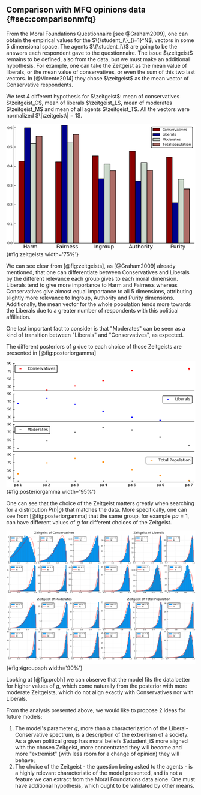 
## Comparison with MFQ opinions data {#sec:comparisonmfq}

From the Moral Foundations Questionnaire [see @Graham2009], one can obtain the empirical values for the $\{\student_i\}_{i=1}^N$, vectors in some $5$ dimensional space. The agents $\{\student_i\}$ are going to be the answers each respondent gave to the questionnaire. The issue $\zeitgeist$ remains to be defined, also from the data, but we must make an additional hypothesis. For example, one can take the Zeitgeist as the mean value of liberals, or the mean value of conservatives, or even the sum of this two last vectors. In [@Vicente2014] they chose $\zeitgeist$ as the mean vector of Conservative respondents.

We test 4 different hypothesis for $\zeitgeist$: mean of conservatives $\zeitgeist_C$, mean of liberals $\zeitgeist_L$, mean of moderates $\zeitgeist_M$ and mean of all agents $\zeitgeist_T$. All the vectors were normalized $\|\zeitgeist\| = 1$.

![The 4 different Zeitgeist hypothesis considered. All extracted from data.](images/4zeitgeists.png){#fig:zeitgeists width='75%'}

We can see clear from [@fig:zeitgeists], as [@Graham2009] already mentioned, that one can differentiate between Conservatives and Liberals by the different relevance each group gives to each moral dimension. Liberals tend to give more importance to Harm and Fairness whereas Conservatives give almost equal importance to all $5$ dimensions, attributing slightly more relevance to Ingroup, Authority and Purity dimensions. Additionally, the mean vector for the whole population tends more towards the Liberals due to a greater number of respondents with this political affiliation.

One last important fact to consider is that "Moderates" can be seen as a kind of transition between "Liberals" and "Conservatives", as expected.
<!-- In fact, although not being shown here, the mean vectors of the $7$ political affiliations can be arranged in a linear dispersion along a curve, with $\mathit{pa} = 1$ ("Very Liberal") and $\mathit{pa} = 7$ ("Very Conservative") at the extremes of this curve. -->

The different posteriors of $g$ due to each choice of those Zeitgeists are presented in [@fig:posteriorgamma]

![Different posteriors for $g$ given the chosen Zeitgeist and the political affiliation of the responses $\{h\}$. Since the distributions are sharp, for most points the error bars cannot be distinguished from the mean values, so we can use the latter to describe the posteriors](images/posteriorgamma4zeitgeists.png){#fig:posteriorgamma width='95%'}

One can see that the choice of the Zeitgeist matters greatly when searching for a distribution $P(h|g)$ that matches the data. More specifically, one can see from [@fig:posteriorgamma] that the same group, for example $\mathit{pa} = 1$, can have different values of $g$ for different choices of the Zeitgeist.

<!-- Linux command: `montage -mode concatenate -geometry 1210x850 -tile 2x2 ph-*.png 4groupsph.png` -->
![The histogram of opinions $h$ for a given _pa_ group considering an specific Zeitgeist and the corresponding best fit of the model $P(h|g)$ given the data](images/4groupsph.png){#fig:4groupsph width='90%'}

Looking at [@fig:probh] we can observe that the model fits the data better for higher values of $g$, which come naturally from the posterior with more moderate Zeitgeists, which do not align exactly with Conservatives nor with Liberals.

From the analysis presented above, we would like to propose $2$ ideas for future models:

1. The model's parameter $g$, more than a characterization of the Liberal-Conservative spectrum, is a description of the extremism of a society. As a given political group has moral beliefs $\student_i$ more aligned with the chosen Zeitgeist, more concentrated they will become and more "extremist" (with less room for a change of opinion) they will behave;
2. The choice of the Zeitgeist - the question being asked to the agents - is a highly relevant characteristic of the model presented, and is not a feature we can extract from the Moral Foundations data alone. One must have additional hypothesis, which ought to be validated by other means.
